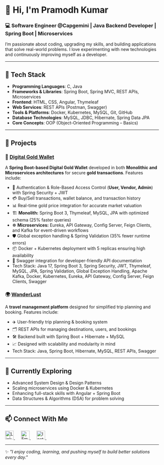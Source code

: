 <!---

- 👋 Hi, I’m @PramodhKumar3
- 👀 I’m interested in C, PYTHON, JAVA, HTML, CSS, JAVASCRIPT, PHP, DATA STRUCTURES
- 🌱 I’ve completed my learning in PYTHON, JAVA, DATA STRUCTURES
- 💞️ I’m looking to collaborate on ...
- 📫 How to reach me ...

PramodhKumar3/PramodhKumar3 is a ✨ special ✨ repository because its `README.md` (this file) appears on your GitHub profile.
You can click the Preview link to take a look at your changes.
--->
# 👋 Hi, I'm Pramodh Kumar  

### 💻 Software Engineer @Capgemini | Java Backend Developer | Spring Boot | Microservices

I’m passionate about coding, upgrading my skills, and building applications that solve real-world problems.
I love experimenting with new technologies and continuously improving myself as a developer.

---

## 🔧 Tech Stack  

- **Programming Languages**: C, Java  
- **Frameworks & Libraries**: Spring Boot, Spring MVC, REST APIs, Microservices  
- **Frontend**: HTML, CSS, Angular, Thymeleaf  
- **Web Services**: REST APIs (Postman, Swagger)  
- **Tools & Platforms**: Docker, Kubernetes, MySQL, Git, GitHub  
- **Database Technologies**: MySQL, JDBC, Hibernate, Spring Data JPA  
- **Core Concepts**: OOP (Object-Oriented Programming – Basics)  

---

## 🚀 Projects  

### 🏦 [Digital Gold Wallet](https://github.com/PramodhKumar3/Digital-Gold-Wallet)
A **Spring Boot-based Digital Gold Wallet** developed in both **Monolithic and Microservices architectures** for secure **gold transactions**.
Features include:
- 🔐 Authentication & Role-Based Access Control (**User, Vendor, Admin**) with Spring Security + JWT
- 💳 Buy/Sell transactions, wallet balance, and transaction history
- 📊 Real-time gold price integration for accurate market valuation
- 🏗️ **Monolith:** Spring Boot 3, Thymeleaf, MySQL, JPA with optimized schema (25% faster queries)
- ☸️ **Microservices:** Eureka, API Gateway, Config Server, Feign Clients, and Kafka for event-driven workflows
- 🛡️ Global exception handling & Spring Validation (35% fewer runtime errors)
- 📦 Docker + Kubernetes deployment with 5 replicas ensuring high availability
- 📘 Swagger integration for developer-friendly API documentation
- Tech Stack: Java 17, Spring Boot 3, Spring Security, JWT, Thymeleaf, MySQL, JPA, Spring Validation, Global Exception Handling, Apache Kafka, Docker, Kubernetes, Eureka, API Gateway, Config Server, Feign Clients, Swagger

### 🌍 [WanderLust](https://github.com/PramodhKumar3/WanderLust)
A **travel management platform** designed for simplified trip planning and booking.
Features include:
- ✈️ User-friendly trip planning & booking system
- 🗂️ REST APIs for managing destinations, users, and bookings
- 🛠️ Backend built with Spring Boot + Hibernate + MySQL
- 📈 Designed with scalability and modularity in mind
- Tech Stack: Java, Spring Boot, Hibernate, MySQL, REST APIs, Swagger

---

## 🌱 Currently Exploring  

- Advanced System Design & Design Patterns  
- Scaling microservices using Docker & Kubernetes  
- Enhancing full-stack skills with Angular + Spring Boot  
- Data Structures & Algorithms (DSA) for problem solving  

---

## 📫 Connect With Me  

<p align="left">
  <!-- LinkedIn -->
  <a href="https://www.linkedin.com/in/tamminaina-pramodh-kumar-6433a4242" target="_blank">
    <img src="https://cdn-icons-png.flaticon.com/512/3536/3536505.png" alt="LinkedIn" width="28" height="28"/>
  </a>&nbsp;&nbsp;&nbsp;&nbsp;

  <!-- Gmail -->
  <a href="mailto:tamminainapramodhkumar6@gmail.com" target="_blank">
    <img src="https://cdn-icons-png.flaticon.com/512/5968/5968534.png" alt="Email" width="28" height="28"/>
  </a>&nbsp;&nbsp;&nbsp;&nbsp;

  <!-- Instagram -->
  <a href="https://www.instagram.com/its__me_pramodh03/" target="_blank">
    <img src="https://cdn-icons-png.flaticon.com/512/174/174855.png" alt="Instagram" width="28" height="28"/>
  </a>&nbsp;&nbsp;&nbsp;&nbsp;

  <!-- Portfolio 
  <a href="https://yourportfolio.com" target="_blank">
    <img src="https://cdn-icons-png.flaticon.com/512/841/841364.png" alt="Portfolio" width="28" height="28"/>
  </a>
  -->
</p>

---

✨ *"I enjoy coding, learning, and pushing myself to build better solutions every day."*  
